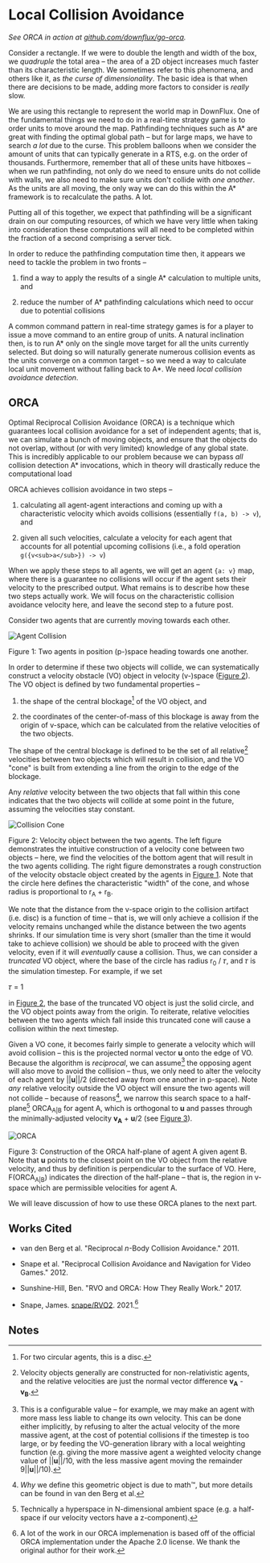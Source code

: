 # Local Collision Avoidance

*See ORCA in action at
[github.com/downflux/go-orca](http://github.com/downflux/go-orca).*

Consider a rectangle. If we were to double the length and width of the box, we
_quadruple_ the total area – the area of a 2D object increases much faster than
its characteristic length. We sometimes refer to this phenomena, and others like
it, as _the curse of dimensionality_. The basic idea is that when there are
decisions to be made, adding more factors to consider is _really_ slow.

We are using this rectangle to represent the world map in DownFlux. One of the
fundamental things we need to do in a real-time strategy game is to order units
to move around the map. Pathfinding techniques such as A\* are great with
finding the optimal global path – but for large maps, we have to search _a lot_
due to the curse. This problem balloons when we consider the amount of units
that can typically generate in a RTS, e.g. on the order of thousands.
Furthermore, remember that all of these units have hitboxes – when we run
pathfinding, not only do we need to ensure units do not collide with walls, we
also need to make sure units don't collide with _one another_. As the units are
all moving, the only way we can do this within the A\* framework is to
recalculate the paths. A lot.

Putting all of this together, we expect that pathfinding will be a significant
drain on our computing resources, of which we have very little when taking into
consideration these computations will all need to be completed within the
fraction of a second comprising a server tick.

In order to reduce the pathfinding computation time then, it appears we need to
tackle the problem in two fronts –

1. find a way to apply the results of a single A\* calculation to multiple
units, and

2. reduce the number of A\* pathfinding calculations which need to occur due to
potential collisions

A common command pattern in real-time strategy games is for a player to issue a
move command to an entire group of units. A natural inclination then, is to run
A\* only on the single move target for all the units currently selected. But
doing so will naturally generate numerous collision events as the units converge
on a common target – so we need a way to calculate local unit movement without
falling back to A\*. We need _local collision avoidance detection_.

## ORCA

Optimal Reciprocal Collision Avoidance (ORCA) is a technique which guarantees
local collision avoidance for a set of independent agents; that is, we can
simulate a bunch of moving objects, and ensure that the objects do not overlap,
without (or with very limited) knowledge of any global state. This is incredibly
applicable to our problem because we can bypass _all_ collision detection A\*
invocations, which in theory will drastically reduce the computational load

ORCA achieves collision avoidance in two steps –


1. calculating all agent-agent interactions and coming up with a characteristic
velocity which avoids collisions (essentially `f(a, b) -> v`), and

2. given all such velocities, calculate a velocity for each agent that accounts
for all potential upcoming collisions (i.e., a fold operation
`g({v<sub>a</sub>}) -> v`)

When we apply these steps to all agents, we will get an agent `{a: v}` map,
where there is a guarantee no collisions will occur if the agent sets their
velocity to the prescribed output. What remains is to describe how these two
steps actually work. We will focus on the characteristic collision avoidance
velocity here, and leave the second step to a future post.

Consider two agents that are currently moving towards each other.

<a name="figure-1"></a>![Agent Collision](assets/orca_vo_agent_collision.png)

Figure 1: Two agents in position (p-)space heading towards one another.

In order to determine if these two objects will collide, we can systematically
construct a velocity obstacle (VO) object in velocity (v-)space ([Figure
2](#figure-2)). The VO object is defined by two fundamental properties –


1. the shape of the central blockage[^1] of the VO object, and

2. the coordinates of the center-of-mass of this blockage is away from the
origin of v-space, which can be calculated from the relative velocities of the
two objects.

The shape of the central blockage is defined to be the set of all relative[^2]
velocities between two objects which will result in collision, and the VO "cone"
is built from extending a line from the origin to the edge of the blockage.

Any _relative_ velocity between the two objects that fall within this cone
indicates that the two objects will collide at some point in the future,
assuming the velocities stay constant.

<a name="figure-2"></a>![Collision Cone](assets/orca_vo_collision_cone.png)

Figure 2: Velocity object between the two agents. The left figure demonstrates
the intuitive construction of a velocity cone between two objects – here, we
find the velocities of the bottom agent that will result in the two agents
colliding. The right figure demonstrates a rough construction of the velocity
obstacle object created by the agents in [Figure 1](#figure-1). Note that the
circle here defines the characteristic "width" of the cone, and whose radius is
proportional to r<sub>A</sub> + r<sub>B</sub>.

We note that the distance from the v-space origin to the collision artifact
(i.e. disc) is a function of time – that is, we will only achieve a collision if
the velocity remains unchanged while the distance between the two agents
shrinks. If our simulation time is very short (smaller than the time it would
take to achieve collision) we should be able to proceed with the given velocity,
even if it will _eventually_ cause a collision. Thus, we can consider a
_truncated_ VO object, where the base of the circle has radius r<sub>0</sub> /
𝜏, and 𝜏 is the simulation timestep. For example, if we set

𝜏 = 1

in [Figure 2](#figure-2), the base of the truncated VO object is just the solid
circle, and the VO object points away from the origin. To reiterate, relative
velocities between the two agents which fall inside this truncated cone will
cause a collision within the next timestep.

Given a VO cone, it becomes fairly simple to generate a velocity which will
avoid collision – this is the projected normal vector **u** onto the edge of VO.
Because the algorithm is _reciprocal_, we can assume[^3] the opposing agent will
also move to avoid the collision – thus, we only need to alter the velocity of
each agent by ||**u**||/2 (directed away from one another in p-space). Note
_any_ relative velocity outside the VO object will ensure the two agents will
not collide – because of reasons[^4], we narrow this search space to a
half-plane[^5] ORCA<sub>A|B</sub> for agent A, which is orthogonal to **u** and
passes through the minimally-adjusted velocity **v<sub>A</sub>** + **u**/2 (see
[Figure 3](#figure-3)).

<a name="figure-3"></a>![ORCA](assets/orca_vo_orca.png)

Figure 3: Construction of the ORCA half-plane of agent A given agent B. Note
that **u** points to the closest point on the VO object from the relative
velocity, and thus by definition is perpendicular to the surface of VO. Here,
F(ORCA<sub>A|B</sub>) indicates the direction of the half-plane – that is, the
region in v-space which are permissible velocities for agent A.

We will leave discussion of how to use these ORCA planes to the next part.

## Works Cited

* van den Berg et al. "Reciprocal _n_-Body Collision Avoidance." 2011.

* Snape et al. "Reciprocal Collision Avoidance and Navigation for Video Games."
  2012.

* Sunshine-Hill, Ben. "RVO and ORCA: How They Really Work." 2017.

* Snape, James. [snape/RVO2](https://github.com/snape/RVO2). 2021.[^6]

## Notes

[^1]: For two circular agents, this is a disc.

[^2]: Velocity objects generally are constructed for non-relativistic agents,
    and the relative velocities are just the normal vector difference
    **v<sub>A</sub>** - **v<sub>B</sub>**.

[^3]: This is a configurable value – for example, we may make an agent with more
    mass less liable to change its own velocity. This can be done either
    implicitly, by refusing to alter the actual velocity of the more massive
    agent, at the cost of potential collisions if the timestep is too large, or
    by feeding the VO-generation library with a local weighting function (e.g.
    giving the more massive agent a weighted velocity change value of
    ||**u**||/10, with the less massive agent moving the remainder
    9||**u**||/10).

[^4]: _Why_ we define this geometric object is due to math™, but more details
    can be found in van den Berg et al.

[^5]: Technically a hyperspace in N-dimensional ambient space (e.g. a half-space
    if our velocity vectors have a z-component).

[^6]: A lot of the work in our ORCA implemenation is based off of the official
    ORCA implementation under the Apache 2.0 license. We thank the original author
    for their work.
